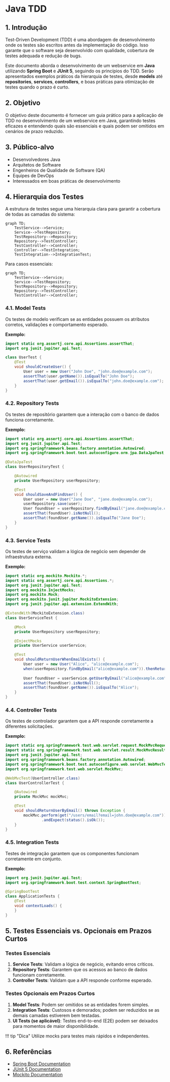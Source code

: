 # Java TDD

## 1. Introdução
Test-Driven Development (TDD) é uma abordagem de desenvolvimento onde os testes são escritos antes da implementação do código. Isso garante que o software seja desenvolvido com qualidade, cobertura de testes adequada e redução de bugs.

Este documento aborda o desenvolvimento de um webservice em **Java** utilizando **Spring Boot** e **JUnit 5**, seguindo os princípios do TDD. Serão apresentados exemplos práticos da hierarquia de testes, desde **models** até **repositories**, **services**, **controllers**, e boas práticas para otimização de testes quando o prazo é curto.

## 2. Objetivo
O objetivo deste documento é fornecer um guia prático para a aplicação de TDD no desenvolvimento de um webservice em Java, garantindo testes eficazes e entendendo quais são essenciais e quais podem ser omitidos em cenários de prazo reduzido.

## 3. Público-alvo
- Desenvolvedores Java
- Arquitetos de Software
- Engenheiros de Qualidade de Software (QA)
- Equipes de DevOps
- Interessados em boas práticas de desenvolvimento

## 4. Hierarquia dos Testes
A estrutura de testes segue uma hierarquia clara para garantir a cobertura de todas as camadas do sistema:

```mermaid
graph TD;
    TestService-->Service;
    Service-->TestRepository;
    TestRepository-->Repository;
    Repository-->TestController;
    TestController-->Controller;
    Controller-->TestIntegration;
    TestIntegration-->IntegrationTest;
```

Para casos essenciais:

```mermaid
graph TD;
    TestService-->Service;
    Service-->TestRepository;
    TestRepository-->Repository;
    Repository-->TestController;
    TestController-->Controller;
```

### 4.1. Model Tests
Os testes de modelo verificam se as entidades possuem os atributos corretos, validações e comportamento esperado.

**Exemplo:**
```java
import static org.assertj.core.api.Assertions.assertThat;
import org.junit.jupiter.api.Test;

class UserTest {
    @Test
    void shouldCreateUser() {
        User user = new User("John Doe", "john.doe@example.com");
        assertThat(user.getName()).isEqualTo("John Doe");
        assertThat(user.getEmail()).isEqualTo("john.doe@example.com");
    }
}
```

### 4.2. Repository Tests
Os testes de repositório garantem que a interação com o banco de dados funciona corretamente.

**Exemplo:**
```java
import static org.assertj.core.api.Assertions.assertThat;
import org.junit.jupiter.api.Test;
import org.springframework.beans.factory.annotation.Autowired;
import org.springframework.boot.test.autoconfigure.orm.jpa.DataJpaTest;

@DataJpaTest
class UserRepositoryTest {

    @Autowired
    private UserRepository userRepository;

    @Test
    void shouldSaveAndFindUser() {
        User user = new User("Jane Doe", "jane.doe@example.com");
        userRepository.save(user);
        User foundUser = userRepository.findByEmail("jane.doe@example.com");
        assertThat(foundUser).isNotNull();
        assertThat(foundUser.getName()).isEqualTo("Jane Doe");
    }
}
```

### 4.3. Service Tests
Os testes de serviço validam a lógica de negócio sem depender de infraestrutura externa.

**Exemplo:**
```java
import static org.mockito.Mockito.*;
import static org.assertj.core.api.Assertions.*;
import org.junit.jupiter.api.Test;
import org.mockito.InjectMocks;
import org.mockito.Mock;
import org.mockito.junit.jupiter.MockitoExtension;
import org.junit.jupiter.api.extension.ExtendWith;

@ExtendWith(MockitoExtension.class)
class UserServiceTest {

    @Mock
    private UserRepository userRepository;

    @InjectMocks
    private UserService userService;

    @Test
    void shouldReturnUserWhenEmailExists() {
        User user = new User("Alice", "alice@example.com");
        when(userRepository.findByEmail("alice@example.com")).thenReturn(user);
        
        User foundUser = userService.getUserByEmail("alice@example.com");
        assertThat(foundUser).isNotNull();
        assertThat(foundUser.getName()).isEqualTo("Alice");
    }
}
```

### 4.4. Controller Tests
Os testes de controlador garantem que a API responde corretamente a diferentes solicitações.

**Exemplo:**
```java
import static org.springframework.test.web.servlet.request.MockMvcRequestBuilders.get;
import static org.springframework.test.web.servlet.result.MockMvcResultMatchers.*;
import org.junit.jupiter.api.Test;
import org.springframework.beans.factory.annotation.Autowired;
import org.springframework.boot.test.autoconfigure.web.servlet.WebMvcTest;
import org.springframework.test.web.servlet.MockMvc;

@WebMvcTest(UserController.class)
class UserControllerTest {

    @Autowired
    private MockMvc mockMvc;

    @Test
    void shouldReturnUserByEmail() throws Exception {
        mockMvc.perform(get("/users/email?email=john.doe@example.com"))
                .andExpect(status().isOk());
    }
}
```

### 4.5. Integration Tests
Testes de integração garantem que os componentes funcionam corretamente em conjunto.

**Exemplo:**
```java
import org.junit.jupiter.api.Test;
import org.springframework.boot.test.context.SpringBootTest;

@SpringBootTest
class ApplicationTests {
    @Test
    void contextLoads() {
    }
}
```

## 5. Testes Essenciais vs. Opcionais em Prazos Curtos
### Testes Essenciais
1. **Service Tests**: Validam a lógica de negócio, evitando erros críticos.
2. **Repository Tests**: Garantem que os acessos ao banco de dados funcionam corretamente.
3. **Controller Tests**: Validam que a API responde conforme esperado.

### Testes Opcionais em Prazos Curtos
1. **Model Tests**: Podem ser omitidos se as entidades forem simples.
2. **Integration Tests**: Custosos e demorados; podem ser reduzidos se as demais camadas estiverem bem testadas.
3. **UI Tests (se aplicável)**: Testes end-to-end (E2E) podem ser deixados para momentos de maior disponibilidade.

!!! tip "Dica"
    Utilize mocks para testes mais rápidos e independentes.

## 6. Referências
- [Spring Boot Documentation](https://spring.io/projects/spring-boot)
- [JUnit 5 Documentation](https://junit.org/junit5/)
- [Mockito Documentation](https://site.mockito.org/)

